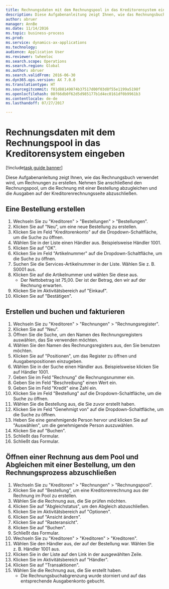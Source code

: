 ```yaml
--- 
title: Rechnungsdaten mit dem Rechnungspool in das Kreditorensystem eingeben
description: Diese Aufgabenanleitung zeigt Ihnen, wie das Rechnungsbuch verwendet wird, um Rechnungen zu erstellen.
author: abruer
manager: AnnBe
ms.date: 11/14/2016
ms.topic: business-process
ms.prod: 
ms.service: dynamics-ax-applications
ms.technology: 
audience: Application User
ms.reviewer: twheeloc
ms.search.scope: Operations
ms.search.region: Global
ms.author: abruer
ms.search.validFrom: 2016-06-30
ms.dyn365.ops.version: AX 7.0.0
ms.translationtype: HT
ms.sourcegitcommit: f01d88149074b37517d00f03d8f55e1199a5198f
ms.openlocfilehash: 08f66db0f62d5d985177b1d4ec0161df0b9961b3
ms.contentlocale: de-de
ms.lasthandoff: 07/27/2017

---
```

# <a name="key-invoice-data-into-the-ap-system-using-invoice-pool"></a>Rechnungsdaten mit dem Rechnungspool in das Kreditorensystem eingeben

[!include[task guide banner](../../includes/task-guide-banner.md)]

Diese Aufgabenanleitung zeigt Ihnen, wie das Rechnungsbuch verwendet wird, um Rechnungen zu erstellen.  Nehmen Sie anschließend den Rechnungspool, um die Rechnung mit einer Bestellung abzugleichen und die Ausgaben auf der Kreditorenrechnungsseite abzuschließen.


## <a name="create-a-purchase-order"></a>Eine Bestellung erstellen
1. Wechseln Sie zu "Kreditoren" > "Bestellungen" > "Bestellungen".
2. Klicken Sie auf "Neu", um eine neue Bestellung zu erstellen.
3. Klicken Sie im Feld "Kreditorenkonto" auf die Dropdown-Schaltfläche, um die Suche zu öffnen.
4. Wählen Sie in der Liste einen Händler aus. Beispielsweise Händler 1001.
5. Klicken Sie auf "OK".
6. Klicken Sie im Feld "Artikelnummer" auf die Dropdown-Schaltfläche, um die Suche zu öffnen.
7. Suchen Sie die Services-Artikelnummer in der Liste. Wählen Sie z. B. S0001 aus.
8. Klicken Sie auf die Artikelnummer und wählen Sie diese aus.
    * Der Nettobetrag ist 75,00.  Der ist der Betrag, den wir auf der Rechnung erwarten.  
9. Klicken Sie im Aktivitätsbereich auf "Einkauf".
10. Klicken Sie auf "Bestätigen".

## <a name="create-and-post-and-invoice"></a>Erstellen und buchen und fakturieren
1. Wechseln Sie zu "Kreditoren" > "Rechnungen" > "Rechnungsregister".
2. Klicken Sie auf "Neu".
3. Öffnen Sie die Suche, um den Namen des Rechnungsregisters auswählen, das Sie verwenden möchten.
4. Wählen Sie den Namen des Rechnungsregisters aus, den Sie benutzen möchten.
5. Klicken Sie auf "Positionen", um das Register zu öffnen und Ausgabenpositionen einzugeben.
6. Wählen Sie in der Suche einen Händler aus. Beispielsweise klicken Sie auf Händler 1001.
7. Geben Sie im Feld "Rechnung" die Rechnungsnummer ein.
8. Geben Sie im Feld "Beschreibung" einen Wert ein.
9. Geben Sie im Feld "Kredit" eine Zahl ein.
10. Klicken Sie im Feld "Bestellung" auf die Dropdown-Schaltfläche, um die Suche zu öffnen.
11. Wählen Sie die Bestellung aus, die Sie zuvor erstellt haben.
12. Klicken Sie im Feld "Genehmigt von" auf die Dropdown-Schaltfläche, um die Suche zu öffnen.
13. Heben Sie eine genehmigende Person hervor und klicken Sie auf "Auswählen", um die genehmigende Person auszuwählen.
14. Klicken Sie auf "Buchen".
15. Schließt das Formular.
16. Schließt das Formular.

## <a name="open-an-invoice-from-the-pool-and-match-it-to-a-purchase-order-to-complete-the-invoice-process"></a>Öffnen einer Rechnung aus dem Pool und Abgleichen mit einer Bestellung, um den Rechnungsprozess abzuschließen
1. Wechseln Sie zu "Kreditoren" > "Rechnungen" > "Rechnungspool".
2. Klicken Sie auf "Bestellung", um eine Kreditorenrechnung aus der Rechnung im Pool zu erstellen.
3. Wählen Sie die Rechnung aus, die Sie prüfen möchten.
4. Klicken Sie auf "Abgleichstatus", um den Abgleich abzuschließen.
5. Klicken Sie im Aktivitätsbereich auf "Optionen".
6. Klicken Sie auf "Ansicht ändern".
7. Klicken Sie auf "Rasteransicht".
8. Klicken Sie auf "Buchen".
9. Schließt das Formular.
10. Wechseln Sie zu "Kreditoren" > "Kreditoren" > "Kreditoren".
11. Wählen Sie den Händler aus, der auf der Bestellung war. Wählen Sie z. B. Händler 1001 aus.
12. Klicken Sie in der Liste auf den Link in der ausgewählten Zeile.
13. Klicken Sie im Aktivitätsbereich auf "Händler".
14. Klicken Sie auf "Transaktionen".
15. Wählen Sie die Rechnung aus, die Sie erstellt haben.
    * Die Rechnungsbuchabgrenzung wurde storniert und auf das entsprechende Ausgabenkonto gebucht.  



